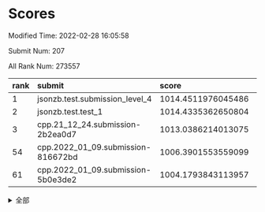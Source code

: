 # Scores

Modified Time: 2022-02-28 16:05:58

Submit Num: 207

All Rank Num: 273557

| rank |               submit               |       score        |       sigma        | pk_num |
| :--- | :--------------------------------- | :----------------- | :----------------- | :----- |
| 1    | jsonzb.test.submission_level_4     | 1014.4511976045486 | 0.8282140893152644 | 5288   |
| 2    | jsonzb.test.test_1                 | 1014.4335362650804 | 0.8265132009976274 | 5290   |
| 3    | cpp.21_12_24.submission-2b2ea0d7   | 1013.0386214013075 | 0.7874998251146436 | 5283   |
| 54   | cpp.2022_01_09.submission-816672bd | 1006.3901553559099 | 0.7310944249530871 | 5287   |
| 61   | cpp.2022_01_09.submission-5b0e3de2 | 1004.1793843113957 | 0.715691604232845  | 5286   |


<details>
<summary>全部</summary>

| rank |                 submit                 |       score        |       sigma        | pk_num |
| :--- | :------------------------------------- | :----------------- | :----------------- | :----- |
| 1    | jsonzb.test.submission_level_4         | 1014.4511976045486 | 0.8282140893152644 | 5288   |
| 2    | jsonzb.test.test_1                     | 1014.4335362650804 | 0.8265132009976274 | 5290   |
| 3    | cpp.21_12_24.submission-2b2ea0d7       | 1013.0386214013075 | 0.7874998251146436 | 5283   |
| 4    | gobigger.level_3.submission_level_3_28 | 1011.7616234034463 | 0.7661555232065513 | 5286   |
| 5    | gobigger.level_3.submission_level_3_5  | 1011.5072845382277 | 0.7845229324236886 | 5287   |
| 6    | gobigger.level_3.submission_level_3_19 | 1011.4813979756808 | 0.7687963268084069 | 5289   |
| 7    | gobigger.level_3.submission_level_3_22 | 1011.4630739789108 | 0.7659730048051056 | 5291   |
| 8    | gobigger.level_3.submission_level_3_42 | 1011.3685042967502 | 0.7562530066605623 | 5285   |
| 9    | gobigger.level_3.submission_level_3_40 | 1011.0324965852119 | 0.7578410787139129 | 5281   |
| 10   | gobigger.level_3.submission_level_3_29 | 1010.9451492823156 | 0.7598227871388061 | 5282   |
| 11   | gobigger.level_3.submission_level_3_24 | 1010.8620438730384 | 0.7491941845646498 | 5283   |
| 12   | gobigger.level_3.submission_level_3_4  | 1010.7035158598881 | 0.7409758194128958 | 5289   |
| 13   | gobigger.level_3.submission_level_3_11 | 1010.66504825862   | 0.7691412058639984 | 5285   |
| 14   | gobigger.level_3.submission_level_3_15 | 1010.6280098106802 | 0.7761657127826878 | 5291   |
| 15   | gobigger.level_3.submission_level_3_39 | 1010.6150812601522 | 0.7594083156434223 | 5282   |
| 16   | gobigger.level_3.submission_level_3_30 | 1010.5701114061671 | 0.7662521340698601 | 5286   |
| 17   | gobigger.level_3.submission_level_3_25 | 1010.5637790456822 | 0.7594129005731594 | 5287   |
| 18   | gobigger.level_3.submission_level_3_23 | 1010.4882190847164 | 0.7639211906434036 | 5284   |
| 19   | gobigger.level_3.submission_level_3_33 | 1010.46537225571   | 0.7625192225785846 | 5285   |
| 20   | gobigger.level_3.submission_level_3_36 | 1010.4443089163765 | 0.7843780233878699 | 5281   |
| 21   | gobigger.level_3.submission_level_3_3  | 1010.3966459075881 | 0.7607942200712465 | 5290   |
| 22   | gobigger.level_3.submission_level_3_38 | 1010.3935804311849 | 0.754837102678728  | 5289   |
| 23   | gobigger.level_3.submission_level_3_0  | 1010.3898128775245 | 0.7509669935692976 | 5285   |
| 24   | gobigger.level_3.submission_level_3_34 | 1010.3095508618495 | 0.7417989741111363 | 5284   |
| 25   | gobigger.level_3.submission_level_3_37 | 1010.2501455027196 | 0.762804263628356  | 5284   |
| 26   | gobigger.level_3.submission_level_3_20 | 1010.1467084650486 | 0.7656196159856437 | 5287   |
| 27   | gobigger.level_3.submission_level_3_12 | 1010.1187691538313 | 0.7369694945681248 | 5286   |
| 28   | gobigger.level_3.submission_level_3_8  | 1010.1030897260636 | 0.7895556791672097 | 5286   |
| 29   | gobigger.level_3.submission_level_3_17 | 1010.0429428248847 | 0.7640557717838741 | 5288   |
| 30   | gobigger.level_3.submission_level_3_14 | 1009.9543606100846 | 0.7760448957972488 | 5287   |
| 31   | gobigger.level_3.submission_level_3_31 | 1009.9277240037791 | 0.7672452883762437 | 5283   |
| 32   | gobigger.level_3.submission_level_3_44 | 1009.8867516705149 | 0.7632540208203508 | 5280   |
| 33   | gobigger.level_3.submission_level_3_26 | 1009.8800366474774 | 0.7464765177091675 | 5285   |
| 34   | gobigger.level_3.submission_level_3_48 | 1009.82891306471   | 0.7486529075693731 | 5282   |
| 35   | gobigger.level_3.submission_level_3_16 | 1009.8286773572119 | 0.7514592760989639 | 5286   |
| 36   | gobigger.level_3.submission_level_3_13 | 1009.7211161638176 | 0.7457607812388227 | 5290   |
| 37   | gobigger.level_3.submission_level_3_18 | 1009.6538174991215 | 0.7674982832522482 | 5287   |
| 38   | gobigger.level_3.submission_level_3_2  | 1009.6363833326504 | 0.7684595349923796 | 5286   |
| 39   | gobigger.level_3.submission_level_3_46 | 1009.6203189754185 | 0.7519504189284404 | 5282   |
| 40   | gobigger.level_3.submission_level_3_41 | 1009.6065964782969 | 0.7335793511797293 | 5288   |
| 41   | gobigger.level_3.submission_level_3_49 | 1009.5627953095927 | 0.751971296287239  | 5290   |
| 42   | gobigger.level_3.submission_level_3_1  | 1009.5076138768053 | 0.7886977573033838 | 5288   |
| 43   | gobigger.level_3.submission_level_3_45 | 1009.5011925440037 | 0.7495814275639644 | 5287   |
| 44   | gobigger.level_3.submission_level_3_35 | 1009.4395778695149 | 0.7576358080193977 | 5285   |
| 45   | gobigger.level_3.submission_level_3_6  | 1009.0863726463687 | 0.7437780908636579 | 5281   |
| 46   | gobigger.level_3.submission_level_3_10 | 1008.9313654547468 | 0.7244639385471066 | 5287   |
| 47   | gobigger.level_3.submission_level_3_32 | 1008.8105270313927 | 0.7666386830953077 | 5286   |
| 48   | gobigger.level_3.submission_level_3_9  | 1008.6924899388788 | 0.731323666382693  | 5287   |
| 49   | gobigger.level_3.submission_level_3_47 | 1008.6907965090099 | 0.7678775307729397 | 5282   |
| 50   | gobigger.level_3.submission_level_3_43 | 1008.4584082977652 | 0.7664629876424917 | 5287   |
| 51   | gobigger.level_3.submission_level_3_7  | 1008.4577600473863 | 0.7537584891490416 | 5282   |
| 52   | gobigger.level_3.submission_level_3_21 | 1008.3584444629098 | 0.7417249303786515 | 5285   |
| 53   | gobigger.level_3.submission_level_3_27 | 1007.9917478725149 | 0.7417552436648391 | 5289   |
| 54   | cpp.2022_01_09.submission-816672bd     | 1006.3901553559099 | 0.7310944249530871 | 5287   |
| 55   | gobigger.level_1.submission_level_1_23 | 1005.0477026639487 | 0.7257730212997833 | 5287   |
| 56   | gobigger.level_1.submission_level_1_39 | 1004.8012823543211 | 0.7094858451441601 | 5286   |
| 57   | gobigger.level_1.submission_level_1_36 | 1004.6428969584917 | 0.7253537275720998 | 5287   |
| 58   | gobigger.level_1.submission_level_1_35 | 1004.5796557357309 | 0.7145279352374451 | 5286   |
| 59   | gobigger.level_1.submission_level_1_25 | 1004.4789214501805 | 0.721103645127603  | 5294   |
| 60   | gobigger.level_1.submission_level_1_8  | 1004.2739595450224 | 0.7096840761399209 | 5285   |
| 61   | cpp.2022_01_09.submission-5b0e3de2     | 1004.1793843113957 | 0.715691604232845  | 5286   |
| 62   | gobigger.level_1.submission_level_1_32 | 1004.1713375348834 | 0.7311957796121787 | 5289   |
| 63   | gobigger.level_1.submission_level_1_43 | 1004.1338246159578 | 0.7212705163212496 | 5282   |
| 64   | gobigger.level_1.submission_level_1_5  | 1004.0930396230731 | 0.7149874261810205 | 5288   |
| 65   | gobigger.level_1.submission_level_1_47 | 1004.0784706171114 | 0.7092119755131282 | 5284   |
| 66   | gobigger.level_1.submission_level_1_33 | 1004.0361852579997 | 0.7179081229355438 | 5283   |
| 67   | gobigger.level_1.submission_level_1_29 | 1003.9080449099705 | 0.7175842516023413 | 5289   |
| 68   | gobigger.level_1.submission_level_1_49 | 1003.8880661143966 | 0.7164899807906114 | 5286   |
| 69   | gobigger.level_1.submission_level_1_19 | 1003.881135190594  | 0.7202183739810681 | 5289   |
| 70   | gobigger.level_1.submission_level_1_46 | 1003.7986338507367 | 0.7218117359945079 | 5289   |
| 71   | gobigger.level_1.submission_level_1_14 | 1003.7504010822779 | 0.7281986821433525 | 5287   |
| 72   | gobigger.level_1.submission_level_1_38 | 1003.744851083062  | 0.7122309362409549 | 5290   |
| 73   | gobigger.level_1.submission_level_1_17 | 1003.6951686713735 | 0.7254352254380938 | 5287   |
| 74   | gobigger.level_1.submission_level_1_7  | 1003.6916180139743 | 0.7243521100237668 | 5286   |
| 75   | gobigger.level_1.submission_level_1_45 | 1003.595492195106  | 0.7212053704704081 | 5284   |
| 76   | gobigger.level_1.submission_level_1_40 | 1003.5929361152996 | 0.7277715252733141 | 5284   |
| 77   | gobigger.level_1.submission_level_1_44 | 1003.5768522481109 | 0.7246244372493412 | 5285   |
| 78   | gobigger.level_1.submission_level_1_10 | 1003.5427745794557 | 0.7189675887271764 | 5288   |
| 79   | gobigger.level_1.submission_level_1_6  | 1003.4558066502317 | 0.7256009920843695 | 5289   |
| 80   | gobigger.level_1.submission_level_1_12 | 1003.4490927828816 | 0.718287731897067  | 5283   |
| 81   | gobigger.level_1.submission_level_1_22 | 1003.4247013467581 | 0.7211457559239495 | 5292   |
| 82   | gobigger.level_1.submission_level_1_27 | 1003.3504257689253 | 0.7197638115596481 | 5279   |
| 83   | gobigger.level_1.submission_level_1_18 | 1003.3081855148547 | 0.7117606198030905 | 5285   |
| 84   | gobigger.level_1.submission_level_1_13 | 1003.2737356927846 | 0.7244158061660944 | 5291   |
| 85   | gobigger.level_1.submission_level_1_2  | 1003.2480019810351 | 0.7269935900836542 | 5283   |
| 86   | gobigger.level_1.submission_level_1_31 | 1003.1927676112996 | 0.7192738433599103 | 5287   |
| 87   | gobigger.level_1.submission_level_1_21 | 1003.1668414464754 | 0.7326282284923109 | 5289   |
| 88   | gobigger.level_1.submission_level_1_0  | 1003.156831131611  | 0.7159382762054273 | 5282   |
| 89   | gobigger.level_1.submission_level_1_34 | 1003.1209326348153 | 0.7130583847858762 | 5287   |
| 90   | gobigger.level_1.submission_level_1_11 | 1003.0512056135062 | 0.7118116730247792 | 5287   |
| 91   | gobigger.level_1.submission_level_1_24 | 1003.0330015894684 | 0.7112779122834038 | 5289   |
| 92   | gobigger.level_1.submission_level_1_3  | 1002.9243573324025 | 0.7236547355766427 | 5284   |
| 93   | gobigger.level_1.submission_level_1_42 | 1002.82120537767   | 0.7224257218793985 | 5285   |
| 94   | gobigger.level_1.submission_level_1_1  | 1002.7540758567421 | 0.7115292916617058 | 5286   |
| 95   | gobigger.level_1.submission_level_1_26 | 1002.6937232786693 | 0.7252088699873848 | 5290   |
| 96   | gobigger.level_1.submission_level_1_20 | 1002.6024723597269 | 0.7258230966232163 | 5283   |
| 97   | gobigger.level_1.submission_level_1_9  | 1002.6016140852325 | 0.7192054299131011 | 5281   |
| 98   | gobigger.level_1.submission_level_1_37 | 1002.5015333457567 | 0.7279417339997243 | 5289   |
| 99   | gobigger.level_1.submission_level_1_30 | 1002.4888740204539 | 0.7029096453334265 | 5287   |
| 100  | gobigger.level_1.submission_level_1_48 | 1002.2571302883584 | 0.7166885597392438 | 5284   |
| 101  | gobigger.level_1.submission_level_1_15 | 1002.1808862765824 | 0.7196616010234509 | 5288   |
| 102  | gobigger.level_1.submission_level_1_16 | 1002.1587710393509 | 0.7099171231340908 | 5285   |
| 103  | gobigger.level_1.submission_level_1_28 | 1002.1232475609228 | 0.7206010040186832 | 5284   |
| 104  | gobigger.level_1.submission_level_1_4  | 1001.8789358703588 | 0.7179981020142265 | 5286   |
| 105  | gobigger.level_1.submission_level_1_41 | 1001.7595851150547 | 0.7075015008199405 | 5285   |
| 106  | gobigger.random.submission_random_45   | 997.267374245738   | 0.7075728367202346 | 5282   |
| 107  | gobigger.random.submission_random_40   | 997.0188331456326  | 0.707612776376548  | 5288   |
| 108  | gobigger.random.submission_random_1    | 997.0069409351639  | 0.7052330966733742 | 5285   |
| 109  | gobigger.random.submission_random_12   | 996.9512052731682  | 0.7135115830127484 | 5287   |
| 110  | gobigger.random.submission_random_22   | 996.9051595331974  | 0.706474369180875  | 5282   |
| 111  | gobigger.random.submission_random_20   | 996.8652931122868  | 0.7127398724803118 | 5284   |
| 112  | gobigger.random.submission_random_16   | 996.8031531759442  | 0.7128286067862422 | 5286   |
| 113  | gobigger.random.submission_random_5    | 996.7166509199963  | 0.7195605902641817 | 5288   |
| 114  | gobigger.random.submission_random_18   | 996.5527462626228  | 0.7053124675499661 | 5287   |
| 115  | gobigger.random.submission_random_35   | 996.5213283764062  | 0.7032397071824543 | 5281   |
| 116  | gobigger.random.submission_random_15   | 996.472010142324   | 0.7183822062625256 | 5283   |
| 117  | gobigger.random.submission_random_2    | 996.4536672218272  | 0.7094114621251578 | 5285   |
| 118  | gobigger.random.submission_random_8    | 996.4273893742715  | 0.7150242141168025 | 5282   |
| 119  | gobigger.random.submission_random_24   | 996.3858293748469  | 0.6955660621599625 | 5291   |
| 120  | gobigger.random.submission_random_49   | 996.3786302972957  | 0.7071110944874297 | 5285   |
| 121  | gobigger.random.submission_random_36   | 996.327444176541   | 0.7306985837173124 | 5284   |
| 122  | gobigger.random.submission_random_10   | 996.2754650505226  | 0.6991809105794843 | 5289   |
| 123  | gobigger.random.submission_random_38   | 996.2713882452625  | 0.715336753496357  | 5288   |
| 124  | gobigger.random.submission_random_26   | 996.207460232647   | 0.7072851018863106 | 5284   |
| 125  | gobigger.random.submission_random_41   | 996.1814897228759  | 0.717521934760126  | 5287   |
| 126  | gobigger.random.submission_random_31   | 996.1324079418645  | 0.7133190791065448 | 5286   |
| 127  | gobigger.random.submission_random_43   | 996.1123642452935  | 0.6967532861674179 | 5287   |
| 128  | gobigger.random.submission_random_27   | 996.0879921683676  | 0.698838323479033  | 5283   |
| 129  | gobigger.random.submission_random_13   | 996.0833077100671  | 0.7257615357976122 | 5286   |
| 130  | gobigger.random.submission_random_28   | 996.0832776897854  | 0.7154459408895222 | 5286   |
| 131  | gobigger.random.submission_random_42   | 996.0815060482904  | 0.6973711090875815 | 5284   |
| 132  | gobigger.random.submission_random_32   | 996.0278395394536  | 0.7037001201272461 | 5288   |
| 133  | gobigger.random.submission_random_25   | 995.939867851215   | 0.7105525942296946 | 5288   |
| 134  | gobigger.random.submission_random_9    | 995.9093325072683  | 0.6979764109895384 | 5290   |
| 135  | gobigger.random.submission_random_48   | 995.8707275464385  | 0.7122995363668206 | 5283   |
| 136  | gobigger.random.submission_random_3    | 995.6842906101068  | 0.718712832675333  | 5285   |
| 137  | gobigger.random.submission_random_21   | 995.6783820300931  | 0.7103228813770608 | 5287   |
| 138  | gobigger.random.submission_random_29   | 995.6260837993112  | 0.7364092662395835 | 5292   |
| 139  | gobigger.random.submission_random_17   | 995.5965570246794  | 0.7272401174240984 | 5286   |
| 140  | gobigger.random.submission_random_39   | 995.5203683947594  | 0.7144018016020985 | 5286   |
| 141  | gobigger.random.submission_random_23   | 995.4940116456364  | 0.7088294634013677 | 5288   |
| 142  | gobigger.random.submission_random_37   | 995.473812334576   | 0.6977900346087829 | 5288   |
| 143  | gobigger.random.submission_random_34   | 995.4724845715589  | 0.7131734340537949 | 5288   |
| 144  | gobigger.random.submission_random_33   | 995.3495300784272  | 0.7000837944341587 | 5283   |
| 145  | gobigger.random.submission_random_46   | 995.3260573971193  | 0.7089391985830295 | 5285   |
| 146  | gobigger.random.submission_random_44   | 995.3027270897408  | 0.6999715631963469 | 5285   |
| 147  | gobigger.random.submission_random_7    | 995.2622317794982  | 0.7034778465407087 | 5288   |
| 148  | gobigger.random.submission_random_47   | 995.1601399796259  | 0.699808583191373  | 5284   |
| 149  | gobigger.random.submission_random_19   | 995.1582103768849  | 0.7194283174804954 | 5286   |
| 150  | gobigger.random.submission_random_30   | 995.1492211687407  | 0.7159432771241278 | 5287   |
| 151  | gobigger.random.submission_random_0    | 995.033185675373   | 0.7101603443516203 | 5282   |
| 152  | gobigger.random.submission_random_11   | 995.0235793948591  | 0.7228746462780871 | 5281   |
| 153  | gobigger.random.submission_random_4    | 994.8366042294641  | 0.7199315885925954 | 5286   |
| 154  | gobigger.random.submission_random_6    | 994.6342202961558  | 0.7193421065421205 | 5286   |
| 155  | gobigger.random.submission_random_14   | 994.6212685988725  | 0.7069853219876566 | 5286   |
| 156  | gobigger.level_2.submission_level_2_37 | 993.5376772524155  | 0.7127043066696463 | 5289   |
| 157  | gobigger.level_2.submission_level_2_20 | 993.4414902995576  | 0.7375549901090622 | 5290   |
| 158  | gobigger.level_2.submission_level_2_18 | 993.2434661506455  | 0.7440298597347978 | 5286   |
| 159  | gobigger.level_2.submission_level_2_27 | 993.2410446711851  | 0.7578634380936086 | 5288   |
| 160  | gobigger.level_2.submission_level_2_34 | 993.2215778773705  | 0.7428629845168219 | 5286   |
| 161  | gobigger.level_2.submission_level_2_21 | 992.9947625136358  | 0.7262198932722932 | 5289   |
| 162  | gobigger.level_2.submission_level_2_46 | 992.7900234230453  | 0.7314086807253765 | 5288   |
| 163  | gobigger.level_2.submission_level_2_33 | 992.7510550370363  | 0.7280957534440213 | 5287   |
| 164  | gobigger.level_2.submission_level_2_1  | 992.6786029790497  | 0.756090831276773  | 5284   |
| 165  | gobigger.level_2.submission_level_2_43 | 992.6688177225085  | 0.7336820977593528 | 5283   |
| 166  | gobigger.level_2.submission_level_2_11 | 992.6097196492841  | 0.7450818554478744 | 5289   |
| 167  | gobigger.level_2.submission_level_2_22 | 992.4769535801653  | 0.7323227067007276 | 5290   |
| 168  | gobigger.level_2.submission_level_2_48 | 992.4068967804213  | 0.7707045559499166 | 5287   |
| 169  | gobigger.level_2.submission_level_2_38 | 992.3898633585021  | 0.7561671557497712 | 5289   |
| 170  | gobigger.level_2.submission_level_2_28 | 992.3711657567956  | 0.7395527812500688 | 5288   |
| 171  | gobigger.level_2.submission_level_2_31 | 992.3589002102519  | 0.7480391047339612 | 5285   |
| 172  | gobigger.level_2.submission_level_2_40 | 992.3173784515772  | 0.7383891067489581 | 5290   |
| 173  | gobigger.level_2.submission_level_2_32 | 992.267767886336   | 0.7524388724977804 | 5283   |
| 174  | gobigger.level_2.submission_level_2_16 | 992.225503966756   | 0.7587185465989628 | 5288   |
| 175  | gobigger.level_2.submission_level_2_49 | 992.1911032300658  | 0.7389556434150264 | 5283   |
| 176  | gobigger.level_2.submission_level_2_5  | 992.1675062554161  | 0.7381587592924981 | 5286   |
| 177  | gobigger.level_2.submission_level_2_25 | 992.0261945430273  | 0.7449210517666195 | 5288   |
| 178  | gobigger.level_2.submission_level_2_24 | 991.991949683734   | 0.7397368747691057 | 5295   |
| 179  | gobigger.level_2.submission_level_2_6  | 991.9366981330022  | 0.749128163197179  | 5289   |
| 180  | gobigger.level_2.submission_level_2_17 | 991.8705229410745  | 0.7537034726481021 | 5291   |
| 181  | gobigger.level_2.submission_level_2_19 | 991.7575948975638  | 0.7361826338478504 | 5282   |
| 182  | gobigger.level_2.submission_level_2_42 | 991.7416411801817  | 0.7404907747432389 | 5288   |
| 183  | gobigger.level_2.submission_level_2_15 | 991.7310829630518  | 0.7620511661623538 | 5284   |
| 184  | gobigger.level_2.submission_level_2_47 | 991.6980492457918  | 0.7440827524651336 | 5292   |
| 185  | gobigger.level_2.submission_level_2_14 | 991.6696308584214  | 0.7302283877310549 | 5284   |
| 186  | gobigger.level_2.submission_level_2_3  | 991.6443256273269  | 0.7615818901531537 | 5286   |
| 187  | gobigger.level_2.submission_level_2_29 | 991.5951973805954  | 0.7429413120477872 | 5280   |
| 188  | gobigger.level_2.submission_level_2_7  | 991.4984479884395  | 0.7401897104515129 | 5288   |
| 189  | gobigger.level_2.submission_level_2_44 | 991.4953216770296  | 0.7506917854798627 | 5285   |
| 190  | gobigger.level_2.submission_level_2_30 | 991.4870605967378  | 0.7386927153122038 | 5283   |
| 191  | gobigger.level_2.submission_level_2_12 | 991.4575857209668  | 0.7505467855439572 | 5288   |
| 192  | gobigger.level_2.submission_level_2_35 | 991.4142413333908  | 0.760157321458234  | 5280   |
| 193  | gobigger.level_2.submission_level_2_41 | 991.4040497362299  | 0.7540229883900373 | 5284   |
| 194  | gobigger.level_2.submission_level_2_23 | 991.3081437964609  | 0.763460298114567  | 5293   |
| 195  | gobigger.level_2.submission_level_2_10 | 991.2938328982209  | 0.7469167615395695 | 5286   |
| 196  | gobigger.level_2.submission_level_2_13 | 991.2708890131933  | 0.749919506272388  | 5286   |
| 197  | gobigger.level_2.submission_level_2_2  | 991.0954748650881  | 0.7665068790168574 | 5284   |
| 198  | gobigger.level_2.submission_level_2_8  | 991.0912035995146  | 0.7793691863398415 | 5289   |
| 199  | gobigger.level_2.submission_level_2_26 | 991.0389592010426  | 0.771954885884051  | 5287   |
| 200  | gobigger.level_2.submission_level_2_4  | 990.901023204993   | 0.7580720711507323 | 5287   |
| 201  | gobigger.level_2.submission_level_2_36 | 990.8193118305022  | 0.7602822984042397 | 5281   |
| 202  | gobigger.level_2.submission_level_2_0  | 990.7268141768608  | 0.7446856967173316 | 5291   |
| 203  | gobigger.level_2.submission_level_2_9  | 990.5194338950105  | 0.7533290509459576 | 5290   |
| 204  | gobigger.level_2.submission_level_2_45 | 990.0133894874613  | 0.7537072564348288 | 5284   |
| 205  | gobigger.level_2.submission_level_2_39 | 990.01182415113    | 0.7625203370226253 | 5287   |
| 206  | gobigger.none.submission_none_0        | 976.6430536754451  | 1.3593626540400112 | 5283   |
| 207  | gobigger.none.submission_none_1        | 973.9365088327274  | 1.5833710736158442 | 5286   |

</details>